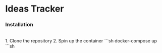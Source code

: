 # Ideas Tracker

### Installation
<br/>
1. Clone the repository
2. Spin up the container
```sh
docker-compose up
```sh